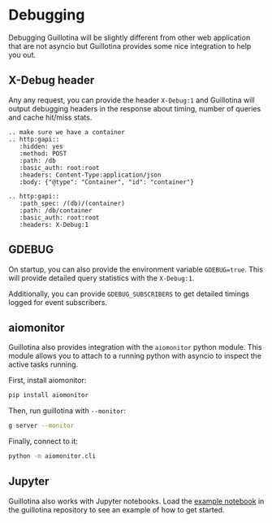 # Debugging

Debugging Guillotina will be slightly different from other
web application that are not asyncio but Guillotina provides
some nice integration to help you out.

## X-Debug header

Any any request, you can provide the header `X-Debug:1` and
Guillotina will output debugging headers in the response
about timing, number of queries and cache hit/miss stats.


```eval_rst
.. make sure we have a container
.. http:gapi::
   :hidden: yes
   :method: POST
   :path: /db
   :basic_auth: root:root
   :headers: Content-Type:application/json
   :body: {"@type": "Container", "id": "container"}

.. http:gapi::
   :path_spec: /(db)/(container)
   :path: /db/container
   :basic_auth: root:root
   :headers: X-Debug:1
```


## GDEBUG

On startup, you can also provide the environment variable `GDEBUG=true`.
This will provide detailed query statistics with the `X-Debug:1`.

Additionally, you can provide `GDEBUG_SUBSCRIBERS` to get detailed timings
logged for event subscribers.


## aiomonitor

Guillotina also provides integration with the `aiomonitor` python module.
This module allows you to attach to a running python with asyncio
to inspect the active tasks running.

First, install aiomonitor:

```bash
pip install aiomonitor
```


Then, run guillotina with `--monitor`:

```bash
g server --monitor
```

Finally, connect to it:

```bash
python -m aiomonitor.cli
```


## Jupyter

Guillotina also works with Jupyter notebooks. Load the
[example notebook](https://github.com/plone/guillotina/blob/master/guillotina.ipynb) in the guillotina
repository to see an example of how to get started.
